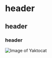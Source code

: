 # <h1> header
## <h2> header
### <h3> header
![Image of Yaktocat](https://octodex.github.com/images/yaktocat.png)
